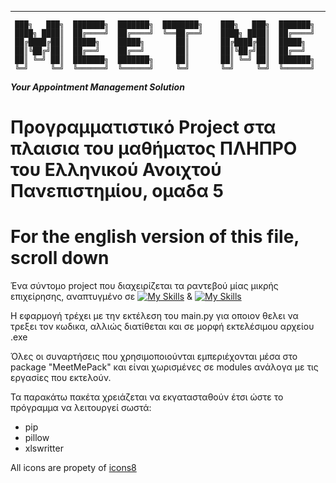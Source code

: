 ______________________________________________________________________________________________

     ███╗   ███╗  ███████╗  ███████╗  ████████╗    ███╗   ███╗  ███████╗    
     ████╗ ████║  ██╔════╝  ██╔════╝  ╚══██╔══╝    ████╗ ████║  ██╔════╝     
     ██╔████╔██║  █████╗    █████╗       ██║       ██╔████╔██║  █████╗       
     ██║╚██╔╝██║  ██╔══╝    ██╔══╝       ██║       ██║╚██╔╝██║  ██╔══╝       
     ██║ ╚═╝ ██║  ███████╗  ███████╗     ██║       ██║ ╚═╝ ██║  ███████╗    
     ╚═╝     ╚═╝  ╚══════╝  ╚══════╝     ╚═╝       ╚═╝     ╚═╝  ╚══════╝    

_____________________________Your Appointment Management Solution_____________________________

# Προγραμματιστικό Project στα πλαισια του μαθήματος ΠΛΗΠΡΟ  του Ελληνικού Ανοιχτού Πανεπιστημίου, ομαδα 5
# For the english version of this file, scroll down

Ένα σύντομο project που διαχειρίζεται τα ραντεβού μίας μικρής επιχείρησης, αναπτυγμένο σε [![My Skills](https://skillicons.dev/icons?i=py)](https://skillicons.dev) &  [![My Skills](https://skillicons.dev/icons?i=sqlite)](https://skillicons.dev)

Η εφαρμογή τρέχει με την εκτέλεση του main.py για οποιον θελει να τρεξει τον κωδικα, αλλιώς διατίθεται και σε μορφή εκτελέσιμου αρχείου .exe

Όλες οι συναρτήσεις που χρησιμοποιούνται εμπεριέχονται μέσα στο package "MeetMePack" και είναι χωρισμένες σε modules ανάλογα με τις εργασίες που εκτελούν. 

Τα παρακάτω πακέτα χρειάζεται να εκγατασταθούν έτσι ώστε το πρόγραμμα να λειτουργεί σωστά:
 - pip
 - pillow
 - xlswritter

All icons are propety of [icons8](https://icons8.com/icons)





